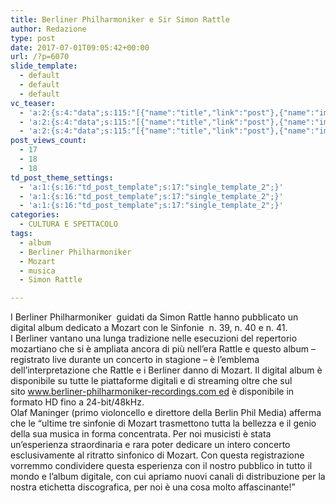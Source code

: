 ```yaml
---
title: Berliner Philharmoniker e Sir Simon Rattle
author: Redazione
type: post
date: 2017-07-01T09:05:42+00:00
url: /?p=6070
slide_template:
  - default
  - default
  - default
vc_teaser:
  - 'a:2:{s:4:"data";s:115:"[{"name":"title","link":"post"},{"name":"image","image":"featured","link":"none"},{"name":"text","mode":"excerpt"}]";s:7:"bgcolor";s:0:"";}'
  - 'a:2:{s:4:"data";s:115:"[{"name":"title","link":"post"},{"name":"image","image":"featured","link":"none"},{"name":"text","mode":"excerpt"}]";s:7:"bgcolor";s:0:"";}'
  - 'a:2:{s:4:"data";s:115:"[{"name":"title","link":"post"},{"name":"image","image":"featured","link":"none"},{"name":"text","mode":"excerpt"}]";s:7:"bgcolor";s:0:"";}'
post_views_count:
  - 17
  - 18
  - 18
td_post_theme_settings:
  - 'a:1:{s:16:"td_post_template";s:17:"single_template_2";}'
  - 'a:1:{s:16:"td_post_template";s:17:"single_template_2";}'
  - 'a:1:{s:16:"td_post_template";s:17:"single_template_2";}'
categories:
  - CULTURA E SPETTACOLO
tags:
  - album
  - Berliner Philharmoniker
  - Mozart
  - musica
  - Simon Rattle

---
```

I Berliner Philharmoniker  guidati da Simon Rattle hanno pubblicato un digital album dedicato a Mozart con le Sinfonie  n. 39, n. 40 e n. 41.  
I Berliner vantano una lunga tradizione nelle esecuzioni del repertorio mozartiano che si è ampliata ancora di più nell’era Rattle e questo album &#8211; registrato live durante un concerto in stagione &#8211; è l’emblema dell’interpretazione che Rattle e i Berliner danno di Mozart. Il digital album è disponibile su tutte le piattaforme digitali e di streaming oltre che sul sito www.berliner-philharmoniker-recordings.com ed è disponibile in formato HD fino a 24-bit/48kHz.  
Olaf Maninger (primo violoncello e direttore della Berlin Phil Media) afferma che le “ultime tre sinfonie di Mozart trasmettono tutta la bellezza e il genio della sua musica in forma concentrata. Per noi musicisti è stata un&#8217;esperienza straordinaria e rara poter dedicare un intero concerto esclusivamente al ritratto sinfonico di Mozart. Con questa registrazione vorremmo condividere questa esperienza con il nostro pubblico in tutto il mondo e l’album digitale, con cui apriamo nuovi canali di distribuzione per la nostra etichetta discografica, per noi è una cosa molto affascinante!”

&nbsp;